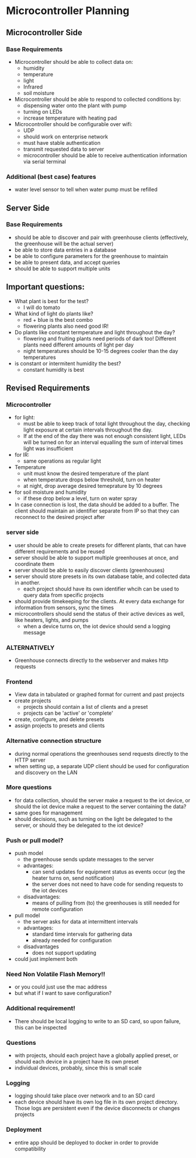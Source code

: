 # Microcontroller Planning
## Microcontroller Side
### Base Requirements
* Microcontroller should be able to collect data on:
  * humidity
  * temperature
  * light
  * Infrared
  * soil moisture
* Microcontroller should be able to respond to collected conditions by:
  * dispensing water onto the plant with pump
  * turning on LEDs
  * increase temperature with heating pad
* Microcontroller should be configurable over wifi:
  * UDP
  * should work on enterprise network
  * must have stable authentication
  * transmit requested data to server
  * microcontroller should be able to receive authentication information via serial terminal

### Additional (best case) features
* water level sensor to tell when water pump must be refilled

## Server Side
### Base Requirements
* should be able to discover and pair with greenhouse clients (effectively, the greenhouse will be the actual server)
* be able to store data entries in a database
* be able to configure parameters for the greenhouse to maintain
* be able to present data, and accept queries
* should be able to support multiple units

## Important questions:
* What plant is best for the test?
  * I will do tomato
* What kind of light do plants like?
  * red + blue is the best combo
  * flowering plants also need good IR!
* Do plants like constant termperature and light throughout the day?
  * flowering and fruiting plants need periods of dark too! Different plants need different amounts of light per day
  * night temperatures should be 10-15 degrees cooler than the day temperatures
* is constant or intermitent humidity the best?
  * constant humidity is best

## Revised Requirements
### Microcontroller
* for light:
  * must be able to keep track of total light throughout the day, checking light exposure at certain intervals throughout the day. 
  * If at the end of the day there was not enough consistent light, LEDs will be turned on for an interval equalling the sum of interval times light was insufficient
* for IR:
  * same operations as regular light
* Temperature
  * unit must know the desired temperature of the plant
  * when temperature drops below threshold, turn on heater
  * at night, drop average desired temeprature by 10 degrees
* for soil moisture and humidity
  * if these drop below a level, turn on water spray
* In case connection is lost, the data should be added to a buffer. The client should maintain an identifier separate from IP so that they can reconnect to the desired project after

### server side
* user should be able to create presets for different plants, that can have different requirements and be reused
* server should be able to support multiple greenhouses at once, and coordinate them
* server should be able to easily discover clients (greenhouses)
* server should store presets in its own database table, and collected data in another. 
  * each project should have its own identifier whcih can be used to query data from specific projects
* should provide timekeeping for the clients. At every data exchange for information from sensors, sync the times
* microcontrollers should send the status of their active devices as well, like heaters, lights, and pumps
  * when a device turns on, the iot device should send a logging message

### ALTERNATIVELY
* Greenhouse connects directly to the webserver and makes http requests

### Frontend
* View data in tabulated or graphed format for current and past projects
* create projects
  * projects should contain a list of clients and a preset
  * projects can be 'active' or 'complete'
* create, configure, and delete presets
* assign projects to presets and clients

### Alternative connection structure
* during normal operations the greenhouses send requests directly to the HTTP server
* when setting up, a separate UDP client should be used for configuration and discovery on the LAN

### More questions
* for data collection, should the server make a request to the iot device, or should the iot device make a request to the server containing the data?
* same goes for management
* should decisions, such as turning on the light be delegated to the server, or should they be delegated to the iot device?

### Push or pull model?
* push model
  * the greenhouse sends update messages to the server
  * advantages:
    * can send updates for equipment status as events occur (eg the heater turns on, send notification)
    * the server does not need to have code for sending requests to the iot devices
  * disadvantages:
    * means of pulling from (to) the greenhouses is still needed for remote configuration
* pull model
  * the server asks for data at intermittent intervals
  * advantages:
    * standard time intervals for gathering data
    * already needed for configuration
  * disadvantages
    * does not support updating
* could just implement both

### Need Non Volatile Flash Memory!!
* or you could just use the mac address
* but what if I want to save configuration?

### Additional requirement!
* There should be local logging to write to an SD card, so upon failure, this can be inspected

### Questions
* with projects, should each project have a globally applied preset, or should each device in a project have its own preset
* individual devices, probably, since this is small scale

### Logging
* logging should take place over network and to an SD card
* each device should have its own log file in its own project directory. Those logs are persistent even if the device disconnects or changes projects

### Deployment
* entire app should be deployed to docker in order to provide compatibility